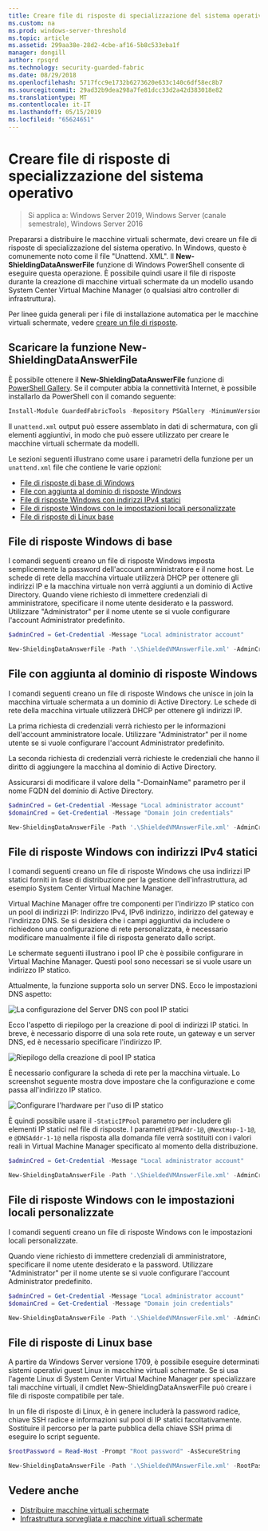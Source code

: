 ```yaml
---
title: Creare file di risposte di specializzazione del sistema operativo
ms.custom: na
ms.prod: windows-server-threshold
ms.topic: article
ms.assetid: 299aa38e-28d2-4cbe-af16-5b8c533eba1f
manager: dongill
author: rpsqrd
ms.technology: security-guarded-fabric
ms.date: 08/29/2018
ms.openlocfilehash: 5717fcc9e1732b6273620e633c140c6df58ec8b7
ms.sourcegitcommit: 29ad32b9dea298a7fe81dcc33d2a42d383018e82
ms.translationtype: MT
ms.contentlocale: it-IT
ms.lasthandoff: 05/15/2019
ms.locfileid: "65624651"
---
```

# <a name="create-os-specialization-answer-file"></a>Creare file di risposte di specializzazione del sistema operativo

>Si applica a: Windows Server 2019, Windows Server (canale semestrale), Windows Server 2016

Prepararsi a distribuire le macchine virtuali schermate, devi creare un file di risposte di specializzazione del sistema operativo. In Windows, questo è comunemente noto come il file "Unattend. XML". Il **New-ShieldingDataAnswerFile** funzione di Windows PowerShell consente di eseguire questa operazione. È possibile quindi usare il file di risposte durante la creazione di macchine virtuali schermate da un modello usando System Center Virtual Machine Manager (o qualsiasi altro controller di infrastruttura).

Per linee guida generali per i file di installazione automatica per le macchine virtuali schermate, vedere [creare un file di risposte](guarded-fabric-tenant-creates-shielding-data.md#create-an-answer-file).
 
## <a name="downloading-the-new-shieldingdataanswerfile-function"></a>Scaricare la funzione New-ShieldingDataAnswerFile

È possibile ottenere il **New-ShieldingDataAnswerFile** funzione di [PowerShell Gallery](https://aka.ms/gftools). Se il computer abbia la connettività Internet, è possibile installarlo da PowerShell con il comando seguente:

```powershell
Install-Module GuardedFabricTools -Repository PSGallery -MinimumVersion 1.0.0
```

Il `unattend.xml` output può essere assemblato in dati di schermatura, con gli elementi aggiuntivi, in modo che può essere utilizzato per creare le macchine virtuali schermate da modelli.

Le sezioni seguenti illustrano come usare i parametri della funzione per un `unattend.xml` file che contiene le varie opzioni:

- [File di risposte di base di Windows](#basic-windows-answer-file)
- [File con aggiunta al dominio di risposte Windows](#windows-answer-file-with-domain-join)
- [File di risposte Windows con indirizzi IPv4 statici](#windows-answer-file-with-static-ipv4-addresses)
- [File di risposte Windows con le impostazioni locali personalizzate](#windows-answer-file-with-a-custom-locale)
- [File di risposte di Linux base](#basic-linux-answer-file)

## <a name="basic-windows-answer-file"></a>File di risposte Windows di base

I comandi seguenti creano un file di risposte Windows imposta semplicemente la password dell'account amministratore e il nome host.
Le schede di rete della macchina virtuale utilizzerà DHCP per ottenere gli indirizzi IP e la macchina virtuale non verrà aggiunti a un dominio di Active Directory.
Quando viene richiesto di immettere credenziali di amministratore, specificare il nome utente desiderato e la password.
Utilizzare "Administrator" per il nome utente se si vuole configurare l'account Administrator predefinito.

```powershell
$adminCred = Get-Credential -Message "Local administrator account"

New-ShieldingDataAnswerFile -Path '.\ShieldedVMAnswerFile.xml' -AdminCredentials $adminCred
```

## <a name="windows-answer-file-with-domain-join"></a>File con aggiunta al dominio di risposte Windows

I comandi seguenti creano un file di risposte Windows che unisce in join la macchina virtuale schermata a un dominio di Active Directory.
Le schede di rete della macchina virtuale utilizzerà DHCP per ottenere gli indirizzi IP.

La prima richiesta di credenziali verrà richiesto per le informazioni dell'account amministratore locale.
Utilizzare "Administrator" per il nome utente se si vuole configurare l'account Administrator predefinito.

La seconda richiesta di credenziali verrà richieste le credenziali che hanno il diritto di aggiungere la macchina al dominio di Active Directory.

Assicurarsi di modificare il valore della "-DomainName" parametro per il nome FQDN del dominio di Active Directory.

```powershell
$adminCred = Get-Credential -Message "Local administrator account"
$domainCred = Get-Credential -Message "Domain join credentials"

New-ShieldingDataAnswerFile -Path '.\ShieldedVMAnswerFile.xml' -AdminCredentials $adminCred -DomainName 'my.contoso.com' -DomainJoinCredentials $domainCred
```
## <a name="windows-answer-file-with-static-ipv4-addresses"></a>File di risposte Windows con indirizzi IPv4 statici

I comandi seguenti creano un file di risposte Windows che usa indirizzi IP statici forniti in fase di distribuzione per la gestione dell'infrastruttura, ad esempio System Center Virtual Machine Manager.

Virtual Machine Manager offre tre componenti per l'indirizzo IP statico con un pool di indirizzi IP: Indirizzo IPv4, IPv6 indirizzo, indirizzo del gateway e l'indirizzo DNS. Se si desidera che i campi aggiuntivi da includere o richiedono una configurazione di rete personalizzata, è necessario modificare manualmente il file di risposta generato dallo script.

Le schermate seguenti illustrano i pool IP che è possibile configurare in Virtual Machine Manager. Questi pool sono necessari se si vuole usare un indirizzo IP statico.

Attualmente, la funzione supporta solo un server DNS. Ecco le impostazioni DNS aspetto:

![La configurazione del Server DNS con pool IP statici](../media/Guarded-Fabric-Shielded-VM/guarded-host-unattend-static-ip-address-pool-dns-settings.png)

Ecco l'aspetto di riepilogo per la creazione di pool di indirizzi IP statici. In breve, è necessario disporre di una sola rete route, un gateway e un server DNS, ed è necessario specificare l'indirizzo IP.

![Riepilogo della creazione di pool IP statica](../media/Guarded-Fabric-Shielded-VM/guarded-host-unattend-static-ip-address-pool-summary.png)

È necessario configurare la scheda di rete per la macchina virtuale. Lo screenshot seguente mostra dove impostare che la configurazione e come passa all'indirizzo IP statico.

![Configurare l'hardware per l'uso di IP statico](../media/Guarded-Fabric-Shielded-VM/guarded-host-unattend-static-ip-address-pool-network-adapter-settings.png)

È quindi possibile usare il `-StaticIPPool` parametro per includere gli elementi IP statici nel file di risposte. I parametri `@IPAddr-1@`, `@NextHop-1-1@`, e `@DNSAddr-1-1@` nella risposta alla domanda file verrà sostituiti con i valori reali in Virtual Machine Manager specificato al momento della distribuzione.

```powershell
$adminCred = Get-Credential -Message "Local administrator account"

New-ShieldingDataAnswerFile -Path '.\ShieldedVMAnswerFile.xml' -AdminCredentials $adminCred -StaticIPPool IPv4Address
```

## <a name="windows-answer-file-with-a-custom-locale"></a>File di risposte Windows con le impostazioni locali personalizzate

I comandi seguenti creano un file di risposte Windows con le impostazioni locali personalizzate.

Quando viene richiesto di immettere credenziali di amministratore, specificare il nome utente desiderato e la password.
Utilizzare "Administrator" per il nome utente se si vuole configurare l'account Administrator predefinito.

```powershell
$adminCred = Get-Credential -Message "Local administrator account"
$domainCred = Get-Credential -Message "Domain join credentials"

New-ShieldingDataAnswerFile -Path '.\ShieldedVMAnswerFile.xml' -AdminCredentials $adminCred -Locale es-ES
```

## <a name="basic-linux-answer-file"></a>File di risposte di Linux base

A partire da Windows Server versione 1709, è possibile eseguire determinati sistemi operativi guest Linux in macchine virtuali schermate.
Se si usa l'agente Linux di System Center Virtual Machine Manager per specializzare tali macchine virtuali, il cmdlet New-ShieldingDataAnswerFile può creare i file di risposte compatibile per tale.

In un file di risposte di Linux, è in genere includerà la password radice, chiave SSH radice e informazioni sul pool di IP statici facoltativamente.
Sostituire il percorso per la parte pubblica della chiave SSH prima di eseguire lo script seguente.

```powershell
$rootPassword = Read-Host -Prompt "Root password" -AsSecureString

New-ShieldingDataAnswerFile -Path '.\ShieldedVMAnswerFile.xml' -RootPassword $rootPassword -RootSshKey '~\.ssh\id_rsa.pub'
```

## <a name="see-also"></a>Vedere anche

- [Distribuire macchine virtuali schermate](guarded-fabric-configuration-scenarios-for-shielded-vms-overview.md)
- [Infrastruttura sorvegliata e macchine virtuali schermate](guarded-fabric-and-shielded-vms-top-node.md)
